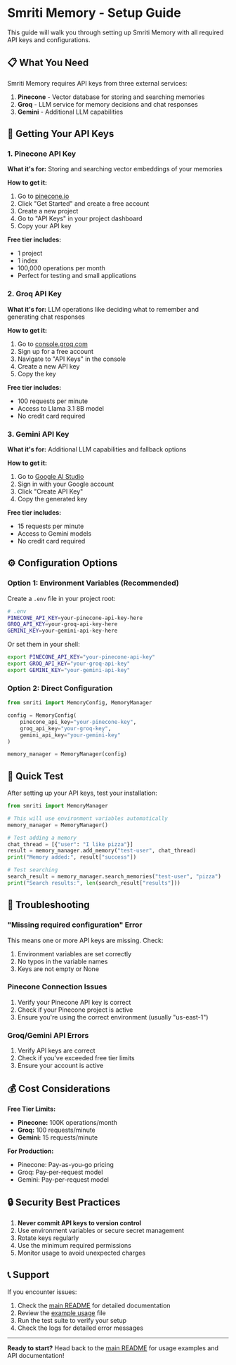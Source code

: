 # Smriti Memory - Setup Guide

This guide will walk you through setting up Smriti Memory with all required API keys and configurations.

## 📋 What You Need

Smriti Memory requires API keys from three external services:

1. **Pinecone** - Vector database for storing and searching memories
2. **Groq** - LLM service for memory decisions and chat responses  
3. **Gemini** - Additional LLM capabilities

## 🔑 Getting Your API Keys

### 1. Pinecone API Key

**What it's for:** Storing and searching vector embeddings of your memories

**How to get it:**
1. Go to [pinecone.io](https://www.pinecone.io/)
2. Click "Get Started" and create a free account
3. Create a new project
4. Go to "API Keys" in your project dashboard
5. Copy your API key

**Free tier includes:**
- 1 project
- 1 index
- 100,000 operations per month
- Perfect for testing and small applications

### 2. Groq API Key

**What it's for:** LLM operations like deciding what to remember and generating chat responses

**How to get it:**
1. Go to [console.groq.com](https://console.groq.com/)
2. Sign up for a free account
3. Navigate to "API Keys" in the console
4. Create a new API key
5. Copy the key

**Free tier includes:**
- 100 requests per minute
- Access to Llama 3.1 8B model
- No credit card required

### 3. Gemini API Key

**What it's for:** Additional LLM capabilities and fallback options

**How to get it:**
1. Go to [Google AI Studio](https://makersuite.google.com/app/apikey)
2. Sign in with your Google account
3. Click "Create API Key"
4. Copy the generated key

**Free tier includes:**
- 15 requests per minute
- Access to Gemini models
- No credit card required

## ⚙️ Configuration Options

### Option 1: Environment Variables (Recommended)

Create a `.env` file in your project root:

```bash
# .env
PINECONE_API_KEY=your-pinecone-api-key-here
GROQ_API_KEY=your-groq-api-key-here
GEMINI_KEY=your-gemini-api-key-here
```

Or set them in your shell:

```bash
export PINECONE_API_KEY="your-pinecone-api-key"
export GROQ_API_KEY="your-groq-api-key"
export GEMINI_KEY="your-gemini-api-key"
```

### Option 2: Direct Configuration

```python
from smriti import MemoryConfig, MemoryManager

config = MemoryConfig(
    pinecone_api_key="your-pinecone-key",
    groq_api_key="your-groq-key",
    gemini_api_key="your-gemini-key"
)

memory_manager = MemoryManager(config)
```

## 🚀 Quick Test

After setting up your API keys, test your installation:

```python
from smriti import MemoryManager

# This will use environment variables automatically
memory_manager = MemoryManager()

# Test adding a memory
chat_thread = [{"user": "I like pizza"}]
result = memory_manager.add_memory("test-user", chat_thread)
print("Memory added:", result["success"])

# Test searching
search_result = memory_manager.search_memories("test-user", "pizza")
print("Search results:", len(search_result["results"]))
```

## 🔧 Troubleshooting

### "Missing required configuration" Error

This means one or more API keys are missing. Check:

1. Environment variables are set correctly
2. No typos in the variable names
3. Keys are not empty or None

### Pinecone Connection Issues

1. Verify your Pinecone API key is correct
2. Check if your Pinecone project is active
3. Ensure you're using the correct environment (usually "us-east-1")

### Groq/Gemini API Errors

1. Verify API keys are correct
2. Check if you've exceeded free tier limits
3. Ensure your account is active

## 💰 Cost Considerations

**Free Tier Limits:**
- **Pinecone:** 100K operations/month
- **Groq:** 100 requests/minute
- **Gemini:** 15 requests/minute

**For Production:**
- Pinecone: Pay-as-you-go pricing
- Groq: Pay-per-request model
- Gemini: Pay-per-request model

## 🔒 Security Best Practices

1. **Never commit API keys to version control**
2. Use environment variables or secure secret management
3. Rotate keys regularly
4. Use the minimum required permissions
5. Monitor usage to avoid unexpected charges

## 📞 Support

If you encounter issues:

1. Check the [main README](../README.md) for detailed documentation
2. Review the [example usage](../example_usage.py) file
3. Run the test suite to verify your setup
4. Check the logs for detailed error messages

---

**Ready to start?** Head back to the [main README](../README.md) for usage examples and API documentation! 
